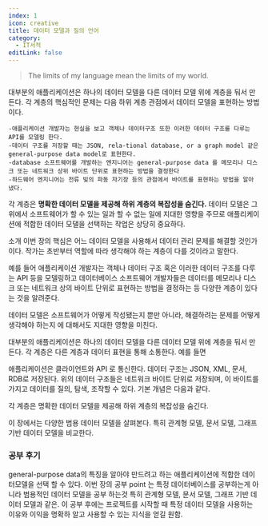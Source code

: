 ```yaml
---
index: 1
icon: creative
title: 데이터 모델과 질의 언어
category:
  - IT서적
editLink: false
---
```


> The limits of my language mean the limits of my world.

대부분의 애플리케이션은 하나의 데이터 모델을 다른 데이터 모델 위에 계층을 둬서 만든다. 각 계층의 핵심적인 문제는 다음 하위 계층 관점에서 데이터 모델을 표현하는 방법이다.

```
-애플리케이션 개발자는 현실을 보고 객체나 데이터구조 또한 이러한 데이터 구조를 다루는 API를 모델링 한다.
-데이터 구조를 저장할 때는 JSON, rela‐tional database, or a graph model 같은 general-purpose data model로 표현한다.
-database 소프트웨어를 개발하는 엔지니어는 general-purpose data 를 메모리나 디스크 또는 네트워크 상위 바이트 단위로 표현하는 방법을 결정한다
-하드웨어 엔지니어는 전류 빛의 파동 자기장 등의 관점에서 바이트를 표현하는 방법을 알아 냈다.
```

각 계층은 **명확한 데이터 모델을 제공해 하위 계층의 복잡성을 숨긴다.**
데이터 모델은 그 위에서 소프트웨어가 할 수 있는 일과 할 수 없는 일에 지대한 영향을 주므로 애플리케이션에 적합한 데이터 모댈을 선택하는 작업은 상당히 중요하다.

소개
이번 장의 핵심은 어느 데이터 모델을 사용해서 데이터 관리 문제를 해결할 것인가이다. 작가는 초반부터 역할에 따라 생각해야 하는 계층이 다를 것이라고 말한다.

예를 들어 애플리케이션 개발자는 객체나 데이터 구조 혹은 이러한 데이터 구조를 다루는 API 등을 모델링하고 데이터베이스 소프트웨어 개발자들은 데이터를 메모리나 디스크 또는 네트워크 상의 바이트 단위로 표현하는 방법을 결정하는 등 다양한 계층이 있다는 것을 알려준다.

데이터 모델은 소프트웨어가 어떻게 작성됐는지 뿐만 아니라, 해결하려는 문제를 어떻게 생각해야 하는지 에 대해서도 지대한 영향을 미친다.

대부분의 애플리케이션은 하나의 데이터 모델을 다른 데이터 모델 위에 계층을 둬서 만든다. 각 계층은 다른 계층과 데이터 표현을 통해 소통한다. 예를 들면

애플리케이션은 클라이언트와 API 로 통신한다.
데이터 구조는 JSON, XML, 문서, RDB로 저장된다.
위의 데이터 구조들은 네트워크 바이트 단위로 저장되며, 이 바이트를 가지고 데이터를 질의, 탐색, 조작할 수 있다.
기본 개념은 다음과 같다.

각 계층은 명확한 데이터 모델을 제공해 하위 계층의 복잡성을 숨긴다.

이 장에서는 다양한 범용 데이터 모델을 살펴본다. 특히 관계형 모델, 문서 모델, 그래프 기반 데이터 모델을 비교한다.

### 공부 후기

general-purpose data의 특징을 알아야 만드려고 하는 애플리케이션에 적합한 데이터모델을 선택 할 수 있다. 이번 장의 공부 point 는 특정 데이터베이스를 공부하는게 아니라 범용적인 데이터 모델을 공부 하는것 특히 관계형 모델, 문서 모델, 그래프 기반 데이터 모델과 같은.
이 공부 후에는 프로젝트를 시작할 때 특정 데이터 모델을 사용하는 이유와 이익을 명확하 알고 사용할 수 있는 지식을 얻길 원함.
